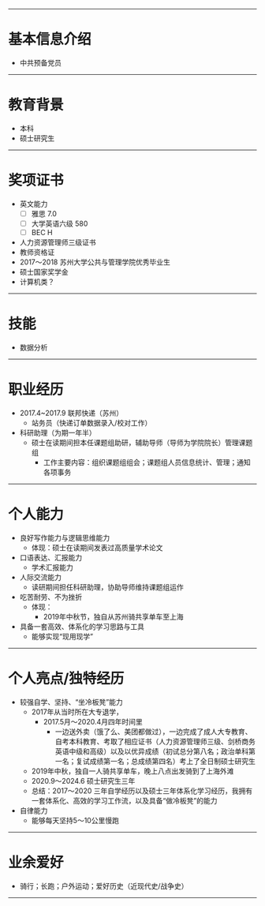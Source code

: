 -----
# 基本信息介绍
- 中共预备党员

-----
# 教育背景
- 本科
- 硕士研究生
----
# 奖项证书

- 英文能力
	- [ ] 雅思 7.0
	- [ ] 大学英语六级 580
	- [ ] BEC H 
- 人力资源管理师三级证书
- 教师资格证
- 2017～2018 苏州大学公共与管理学院优秀毕业生
- 硕士国家奖学金
- 计算机类？
-----
# 技能
- 数据分析


-----
# 职业经历
- 2017.4~2017.9 联邦快递（苏州）
	- 站务员（快递订单数据录入/校对工作）
- 科研助理（为期一年半）
	- 硕士在读期间担本任课题组助研，辅助导师（导师为学院院长）管理课题组
		- 工作主要内容：组织课题组组会；课题组人员信息统计、管理；通知各项事务



-----
# 个人能力

- 良好写作能力与逻辑思维能力
	- 体现：硕士在读期间发表过高质量学术论文
- 口语表达、汇报能力
	- 学术汇报能力
- 人际交流能力
	- 读研期间担任科研助理，协助导师维持课题组运作
- 吃苦耐劳、不为挫折
	- 体现：
		- 2019年中秋节，独自从苏州骑共享单车至上海
- 具备一套高效、体系化的学习思路与工具
	- 能够实现“现用现学”
-----
# 个人亮点/独特经历
- 较强自学、坚持、“坐冷板凳”能力
	- 2017年从当时所在大专退学，
		- 2017.5月～2020.4月四年时间里
			- 一边送外卖（饿了么、美团都做过），一边完成了成人大专教育、自考本科教育、考取了相应证书（人力资源管理师三级、剑桥商务英语中级和高级）以及以优异成绩（初试总分第八名；政治单科第一名；复试成绩第一名；总成绩第四名）考上了全日制硕士研究生
	- 2019年中秋，独自一人骑共享单车，晚上八点出发骑到了上海外滩
	- 2020.9～2024.6 硕士研究生三年
	- 总结：2017～2020 三年自学经历以及硕士三年体系化学习经历，我拥有一套体系化、高效的学习工作流，以及具备“做冷板凳”的能力
- 自律能力
	- 能够每天坚持5～10公里慢跑

-------
# 业余爱好
- 骑行；长跑；户外运动；爱好历史（近现代史/战争史）


-----